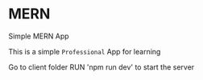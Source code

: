 # MERN
Simple MERN App

This is a simple `Professional` App for learning

Go to client folder
RUN 'npm run dev' to start the server
